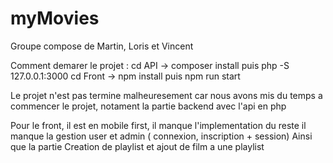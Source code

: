 # myMovies

Groupe compose de Martin, Loris et Vincent

Comment demarer le projet :
cd API -> composer install puis php -S 127.0.0.1:3000
cd Front -> npm install puis npm run start

Le projet n'est pas termine malheuresement car nous avons mis du temps a commencer le projet, notament la partie backend avec l'api en php

Pour le front, il est en mobile first, il manque l'implementation du reste
il manque la gestion user et admin ( connexion, inscription + session)
Ainsi que la partie Creation de playlist et ajout de film a une playlist
